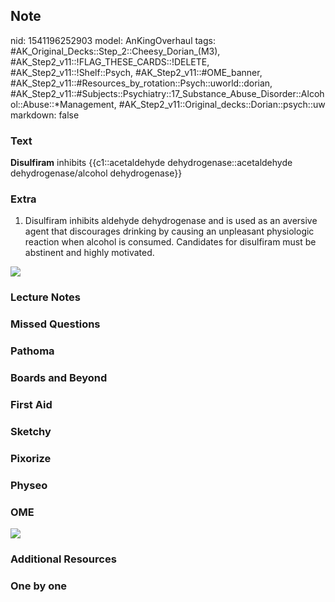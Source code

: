## Note
nid: 1541196252903
model: AnKingOverhaul
tags: #AK_Original_Decks::Step_2::Cheesy_Dorian_(M3), #AK_Step2_v11::!FLAG_THESE_CARDS::!DELETE, #AK_Step2_v11::!Shelf::Psych, #AK_Step2_v11::#OME_banner, #AK_Step2_v11::#Resources_by_rotation::Psych::uworld::dorian, #AK_Step2_v11::#Subjects::Psychiatry::17_Substance_Abuse_Disorder::Alcohol::Abuse::*Management, #AK_Step2_v11::Original_decks::Dorian::psych::uw
markdown: false

### Text
<b>Disulfiram</b> inhibits {{c1::acetaldehyde
dehydrogenase::acetaldehyde dehydrogenase/alcohol dehydrogenase}}

### Extra
<div>
  <ol type="1" start="1">
    <li>Disulfiram inhibits aldehyde dehydrogenase and is used as
    an aversive agent that discourages drinking by causing an
    unpleasant physiologic reaction when alcohol is consumed.
    Candidates for disulfiram must be abstinent and highly
    motivated.
  </ol>
</div><img src="paste-15217069129729.jpg">

### Lecture Notes


### Missed Questions


### Pathoma


### Boards and Beyond


### First Aid


### Sketchy


### Pixorize


### Physeo


### OME
<div class="ome-widget">
  <a href="https://onlinemeded.org?ref=anki"><img src=
  "_OME_AnkiFlashcards_General_7.png"></a>
</div>

### Additional Resources


### One by one

